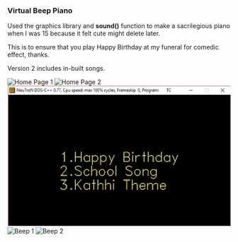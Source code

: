 ### Virtual Beep Piano

Used the graphics library and **sound()** function to make a sacrilegious piano when I was 15 because it felt cute might delete later.

This is to ensure that you play Happy Birthday at my funeral for comedic effect, thanks. 

Version 2 includes in-built songs. 


![Home Page 1](demo/Home1.jpg)
![Home Page 2](demo/Home2.jpg)
![Menu](demo/Menu.jpg)
![Beep 1](demo/beep1.jpg)
![Beep 2](demo/beep2.jpg)

